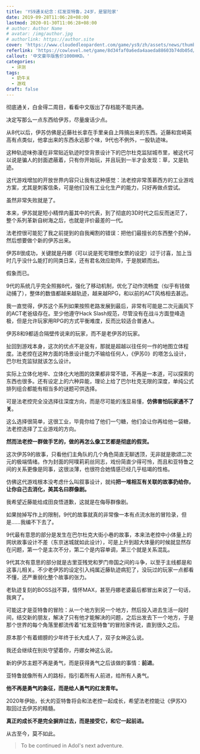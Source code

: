 ```yaml
---
title: 'YS9通关纪念：红发亚特鲁，24岁，是冒险家'
date: 2019-09-28T11:06:28+08:00
lastmod: 2020-01-30T11:06:28+08:00
# author: Author Name
# avatar: /img/author.jpg
# authorlink: https://author.site
cover: 'https://www.cloudedleopardent.com/game/ys9/zh/assets/news/thumbs/220117.jpg'
referlink: 'https://cowlevel.net/game/8d34faf0a6eda4aaeda88603b74db05d/review/3690483'
callout: '中文豪华版售价1000HKD。'
categories:
  - 评测
tags:
  - 奶牛关
  - 游戏
draft: false
---
```


彻底通关，白金得二周目，看看中文版出了存档能不能共通。

决定写那么一点东西给伊苏，尽量废话少点。

<!--more-->

从8代以后，伊苏仿佛是近藤社长拿在手里亲自上阵搞出来的东西。近藤和宫崎英高有点类似，他拿出来的东西永远那个味，9代也不例外，一股轨迹味。

这种轨迹味弥漫在非常贴近轨迹时空背景设计下的巴尔杜克监狱城市里，被这代可以说是骗人的封面遮蔽着，只有你开始玩，并且玩到一半才会发现：草，又是轨迹。

这代游戏增加的开放世界内容只让我有这种感觉：法老控非常羡慕西方的工业游戏方案，尤其是刺客信条，可是他们没有工业化生产的能力，只好再做点尝试。

虽然非常失败就是了。

本来，伊苏就是短小精悍内蓄其中的代表，到了彻底的3D时代之后反而迷茫了，整个系列革新自树海之后，也就是评价最差的一代。

法老控很可能犯了我之前提到的自我阉割的错误：把他们最擅长的东西整个扔掉，然后想要做个新的伊苏出来。

伊苏8很成功，关键就是丹娜（可以说是死宅理想女票的设定）过于讨喜，加上当时几乎没什么能打的同类日呆，还有君名效应助阵，于是脱颖而出。

假象而已。

9代的系统几乎完全照搬8代，强化了移动机制，优化了动作流畅度（似乎有钱做动捕了），整体的数值都越来越轨迹，越来越RPG，和以前的ACT风格相去甚远。

我一直觉得，伊苏这个系列如果按照老路发展到最后，非常有可能是二次元画风下的ACT老爸级存在。至少他遵守Hack Slash规范，尽管没有在战斗方面登峰造极，但是允许玩家用RPG的方式平衡难度，反而比较适合普通人。

伊苏8和9都适合隔壁传说来的玩家，而不是老伊苏的玩家。

扯回到游戏本身，这次的优点不是没有，那就是超越以往任何一作的地图立体程度。法老控在这种方面的场景设计能力不输给任何人，《伊苏0》的塔怎么设计，巴尔杜克监狱就该怎么设计。

实际上立体化地牢、立体化大地图的效果都非常不错，不再是一本道，可以探索的东西也很多。还有设定上的六种异能，理论上给了巴尔杜克无限的深度，单纯公式排列组合都能有相当多的谜题可供选择。

可是法老控完全没选择往深度方向，而是尽可能的浅显易懂，**仿佛害怕玩家通不了关**。

这么选择很简单，这很工业，毕竟你给了他们一勺糖，他们会让你再给他一袋糖，法老控选择了工业游戏的方向。

**然而法老控一群做手艺的，做的再怎么像工艺都是彻底的假货。**

这次伊苏9的故事，只看他们主角队的几个角色简直无聊透顶，无非就是歌颂二次元的极端情绪。作为封面的阿噗莉莉丝同志，戏份简直少得可怜，而且和亚特鲁之间的关系更像是同事，这很淡薄，也很符合她情感已经几乎枯竭的性格。

仿佛这代游戏根本没考虑什么叫叙事设计，就纯**把一堆相互有关联的故事扔给你，让你自己去消化，美其名曰群像剧。**

我希望近藤能给成田良悟道歉，这就是在侮辱群像剧。

如果抛掉写作上的限制，9代的故事就真的非常像一本有点流水账的冒险录，但是……我编不下去了。

9代最有意思的部分是发生在巴尔杜克大街小巷的故事，本来法老控中小体量上的网状故事设计不差（东京迷城就如此设计），可是上升到超大体量的时候就显然存在问题，第一个是主次不分，第二个是内容单调，第三个就是关系混乱。

9代其次有意思的部分就是古里亚残党和罗门帝国之间的斗争，以至于主线都是和这事儿相关。不少老伊苏的设定引入纯属近藤轨迹病犯了，没玩过的玩家一点都看不懂，还严重弱化整个故事的张力。

老轨迹复刻的BOSS战不算，情怀MAX，甚至丹娜老婆最后都冒出来说了一句话，我爽了。

可能这才是亚特鲁的冒险：从一个地方到另一个地方，然后投入进去生活一段时间，结交新的朋友，解决了只有他才能解决的问题，之后出发去下一个地方，于是那个世界的每个角落里都流传着“红发亚特鲁”的冒险家传说，直到很久之后。

原本那个有着翅膀的少年终于长大成人了，双子女神这么说。

我还会继续在别处守望着你，丹娜女神这么说。

新的伊苏主题不再是勇气，而是获得勇气之后该做的事情：**前进**。

亚特鲁就像所有人的路标，指引着所有人前进，给所有人勇气。

**他不再是勇气的象征，而是给人勇气的红发青年。**

2020年伊始，长大的亚特鲁将会和法老控一起成长，希望法老控能让《伊苏X》取回过去伊苏的精髓。

**真正的成长不是完全摒弃过去，而是接受它，和它一起前进。**

从古至今，莫不如此。

> To be continued in Adol's next adventure.
